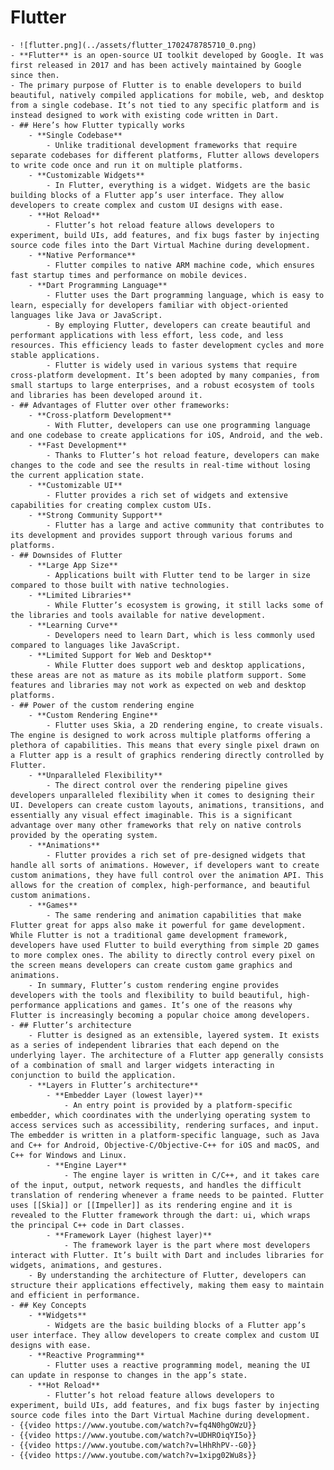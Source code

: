 # Flutter
	- ![flutter.png](../assets/flutter_1702478785710_0.png)
	- **Flutter** is an open-source UI toolkit developed by Google. It was first released in 2017 and has been actively maintained by Google since then.
	- The primary purpose of Flutter is to enable developers to build beautiful, natively compiled applications for mobile, web, and desktop from a single codebase. It’s not tied to any specific platform and is instead designed to work with existing code written in Dart.
	- ## Here’s how Flutter typically works
		- **Single Codebase**
			- Unlike traditional development frameworks that require separate codebases for different platforms, Flutter allows developers to write code once and run it on multiple platforms.
		- **Customizable Widgets**
			- In Flutter, everything is a widget. Widgets are the basic building blocks of a Flutter app’s user interface. They allow developers to create complex and custom UI designs with ease.
		- **Hot Reload**
			- Flutter’s hot reload feature allows developers to experiment, build UIs, add features, and fix bugs faster by injecting source code files into the Dart Virtual Machine during development.
		- **Native Performance**
			- Flutter compiles to native ARM machine code, which ensures fast startup times and performance on mobile devices.
		- **Dart Programming Language**
			- Flutter uses the Dart programming language, which is easy to learn, especially for developers familiar with object-oriented languages like Java or JavaScript.
			- By employing Flutter, developers can create beautiful and performant applications with less effort, less code, and less resources. This efficiency leads to faster development cycles and more stable applications.
			- Flutter is widely used in various systems that require cross-platform development. It’s been adopted by many companies, from small startups to large enterprises, and a robust ecosystem of tools and libraries has been developed around it.
	- ## Advantages of Flutter over other frameworks:
		- **Cross-platform Development**
			- With Flutter, developers can use one programming language and one codebase to create applications for iOS, Android, and the web.
		- **Fast Development**
			- Thanks to Flutter’s hot reload feature, developers can make changes to the code and see the results in real-time without losing the current application state.
		- **Customizable UI**
			- Flutter provides a rich set of widgets and extensive capabilities for creating complex custom UIs.
		- **Strong Community Support**
			- Flutter has a large and active community that contributes to its development and provides support through various forums and platforms.
	- ## Downsides of Flutter
		- **Large App Size**
			- Applications built with Flutter tend to be larger in size compared to those built with native technologies.
		- **Limited Libraries**
			- While Flutter’s ecosystem is growing, it still lacks some of the libraries and tools available for native development.
		- **Learning Curve**
			- Developers need to learn Dart, which is less commonly used compared to languages like JavaScript.
		- **Limited Support for Web and Desktop**
			- While Flutter does support web and desktop applications, these areas are not as mature as its mobile platform support. Some features and libraries may not work as expected on web and desktop platforms.
	- ## Power of the custom rendering engine
		- **Custom Rendering Engine**
			- Flutter uses Skia, a 2D rendering engine, to create visuals. The engine is designed to work across multiple platforms offering a plethora of capabilities. This means that every single pixel drawn on a Flutter app is a result of graphics rendering directly controlled by Flutter.
		- **Unparalleled Flexibility**
			- The direct control over the rendering pipeline gives developers unparalleled flexibility when it comes to designing their UI. Developers can create custom layouts, animations, transitions, and essentially any visual effect imaginable. This is a significant advantage over many other frameworks that rely on native controls provided by the operating system.
		- **Animations**
			- Flutter provides a rich set of pre-designed widgets that handle all sorts of animations. However, if developers want to create custom animations, they have full control over the animation API. This allows for the creation of complex, high-performance, and beautiful custom animations.
		- **Games**
			- The same rendering and animation capabilities that make Flutter great for apps also make it powerful for game development. While Flutter is not a traditional game development framework, developers have used Flutter to build everything from simple 2D games to more complex ones. The ability to directly control every pixel on the screen means developers can create custom game graphics and animations.
		- In summary, Flutter’s custom rendering engine provides developers with the tools and flexibility to build beautiful, high-performance applications and games. It’s one of the reasons why Flutter is increasingly becoming a popular choice among developers.
	- ## Flutter’s architecture
		- Flutter is designed as an extensible, layered system. It exists as a series of independent libraries that each depend on the underlying layer. The architecture of a Flutter app generally consists of a combination of small and larger widgets interacting in conjunction to build the application.
		- **Layers in Flutter’s architecture**
			- **Embedder Layer (lowest layer)**
				- An entry point is provided by a platform-specific embedder, which coordinates with the underlying operating system to access services such as accessibility, rendering surfaces, and input. The embedder is written in a platform-specific language, such as Java and C++ for Android, Objective-C/Objective-C++ for iOS and macOS, and C++ for Windows and Linux.
			- **Engine Layer**
				- The engine layer is written in C/C++, and it takes care of the input, output, network requests, and handles the difficult translation of rendering whenever a frame needs to be painted. Flutter uses [[Skia]] or [[Impeller]] as its rendering engine and it is revealed to the Flutter framework through the dart: ui, which wraps the principal C++ code in Dart classes.
			- **Framework Layer (highest layer)**
				- The framework layer is the part where most developers interact with Flutter. It’s built with Dart and includes libraries for widgets, animations, and gestures.
		- By understanding the architecture of Flutter, developers can structure their applications effectively, making them easy to maintain and efficient in performance.
	- ## Key Concepts
		- **Widgets**
			- Widgets are the basic building blocks of a Flutter app’s user interface. They allow developers to create complex and custom UI designs with ease.
		- **Reactive Programming**
			- Flutter uses a reactive programming model, meaning the UI can update in response to changes in the app’s state.
		- **Hot Reload**
			- Flutter’s hot reload feature allows developers to experiment, build UIs, add features, and fix bugs faster by injecting source code files into the Dart Virtual Machine during development.
	- {{video https://www.youtube.com/watch?v=fq4N0hgOWzU}}
	- {{video https://www.youtube.com/watch?v=UDHROiqYI5o}}
	- {{video https://www.youtube.com/watch?v=lHhRhPV--G0}}
	- {{video https://www.youtube.com/watch?v=1xipg02Wu8s}}